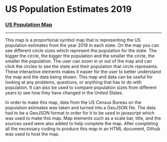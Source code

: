 # US Population Estimates 2019
### [US Population Map](https://fogartycb.github.io/US_Population_Estimates_2019/)
-------------
This map is a proportional symbol map that is representing the US population estimates from the year 2019 in each state.  On the map you can see different circle sizes which represent the population for the state.  The bigger the circle, the bigger the population and the smaller the circle, the smaller the population.  The user can zoom in or out of the map and can click the circles to see the state and their population that circle represents.  These interactive elements makes it easier for the user to better understand the map and the data being shown.  This map and data can be useful for looking at any problems, questions, or anything that has to do with population.  It can also be used to compare population sizes from different years to see how they have changed in the United States.  

In order to make this map, data from the US Census Bureau on the population estimates was taken and turned into a GeoJSON file.  The data had to be a GeoJSON format in order for it to be used in javascript which was used to make this map.  Map elements such as a scale bar, title, and the sources used were also added to help complete the map.  After completing all the necessary coding to produce this map in an HTML document, Github was used to host the map. 
